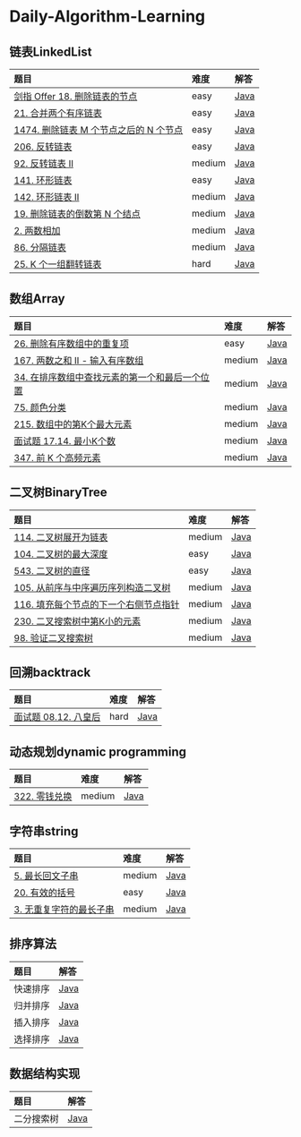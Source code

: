 # Daily-Algorithm-Learning
## 链表LinkedList
| 题目 | 难度 | 解答 |
| :---------- | :----------| :---------- |
| [剑指 Offer 18. 删除链表的节点](https://leetcode.cn/problems/shan-chu-lian-biao-de-jie-dian-lcof/description/) | easy | [Java](src/linkedlist/DeleteNodeInLinedList.java) |
| [21. 合并两个有序链表](https://leetcode.cn/problems/merge-two-sorted-lists/description/) | easy | [Java](src/linkedlist/MergeTwoSortedLists.java) |
| [1474. 删除链表 M 个节点之后的 N 个节点](https://leetcode.cn/problems/delete-n-nodes-after-m-nodes-of-a-linked-list/?envType=study-plan-v2&envId=premium-algo-100) | easy | [Java](src/linkedlist/DeleteNodesFromLinkedList.java) |
| [206. 反转链表](https://leetcode.cn/problems/reverse-linked-list/) | easy | [Java](src/linkedlist/ReverseLinkedList.java) |
| [92. 反转链表 II](https://leetcode.cn/problems/reverse-linked-list-ii/description/) | medium | [Java](src/linkedlist/ReverseLinkedListII.java) |
| [141. 环形链表](https://leetcode.cn/problems/linked-list-cycle/description/) | easy | [Java](src/linkedlist/LinkedListCycle.java) |
| [142. 环形链表 II](https://leetcode.cn/problems/linked-list-cycle-ii/) | medium | [Java](src/linkedlist/LinkedListCycleII.java) |
| [19. 删除链表的倒数第 N 个结点](https://leetcode.cn/problems/remove-nth-node-from-end-of-list/?envType=study-plan-v2&envId=top-interview-150) | medium | [Java](src/linkedlist/RemoveNthNodeFromEndOfList.java) |
| [2. 两数相加](https://leetcode.cn/problems/add-two-numbers/description/?envType=study-plan-v2&envId=top-interview-150) | medium | [Java](src/linkedlist/AddTwoNumbers.java) |
| [86. 分隔链表](https://leetcode.cn/problems/partition-list/) | medium | [Java](src/linkedlist/PartitionList.java) |
| [25. K 个一组翻转链表](https://leetcode.cn/problems/reverse-nodes-in-k-group/) | hard | [Java](src/linkedlist/ReverseKGroup.java) |

## 数组Array
| 题目 | 难度 | 解答 |
| :---------- | :----------| :---------- |
| [26. 删除有序数组中的重复项](https://leetcode.cn/problems/remove-duplicates-from-sorted-array/) | easy | [Java](src/array/RemoveDuplicatesFromSortedArray.java) |
| [167. 两数之和 II - 输入有序数组](https://leetcode.cn/problems/two-sum-ii-input-array-is-sorted/) | medium | [Java](src/array/TwoSumII.java) |
| [34. 在排序数组中查找元素的第一个和最后一个位置](https://leetcode.cn/problems/find-first-and-last-position-of-element-in-sorted-array/description/?envType=study-plan-v2&envId=top-100-liked) | medium | [Java](src/array/FindFirstAndLastPositionInSortedArray.java) |
| [75. 颜色分类](https://leetcode.cn/problems/sort-colors/) | medium | [Java](src/array/SetColor.java) |
| [215. 数组中的第K个最大元素](https://leetcode.cn/problems/kth-largest-element-in-an-array/description/) | medium | [Java](src/array/KthLargestElement.java) |
| [面试题 17.14. 最小K个数](https://leetcode.cn/problems/smallest-k-lcci/description/) | medium | [Java](src/array/SmallestK.java) |
| [347. 前 K 个高频元素](https://leetcode.cn/problems/top-k-frequent-elements/?envType=study-plan-v2&envId=top-100-liked) | medium | [Java](src/array/TopKFrequentElements.java) |


## 二叉树BinaryTree
| 题目 | 难度 | 解答 |
| :---------- | :----------| :---------- |
| [114. 二叉树展开为链表](https://leetcode.cn/problems/flatten-binary-tree-to-linked-list/description/) | medium | [Java](src/binarytree/FlattenBinaryTreeToLinedList.java) |
| [104. 二叉树的最大深度](https://leetcode.cn/problems/maximum-depth-of-binary-tree/description/) | easy | [Java](src/binarytree/MaximumDepthOfBinaryTree.java) |
| [543. 二叉树的直径](https://leetcode.cn/problems/diameter-of-binary-tree/) | easy | [Java](src/binarytree/DiameterOfBinaryTree.java) |
| [105. 从前序与中序遍历序列构造二叉树](https://leetcode.cn/problems/construct-binary-tree-from-preorder-and-inorder-traversal/) | medium | [Java](src/binarytree/ConstructBinaryTree.java) |
| [116. 填充每个节点的下一个右侧节点指针](https://leetcode.cn/problems/populating-next-right-pointers-in-each-node/description/) | medium | [Java](src/binarytree/PopulatingNextRightPointers.java) |
| [230. 二叉搜索树中第K小的元素](https://leetcode.cn/problems/kth-smallest-element-in-a-bst/) | medium | [Java](src/binarytree/KthSmallestElementInBST.java) |
| [98. 验证二叉搜索树](https://leetcode.cn/problems/validate-binary-search-tree/description/) | medium | [Java](src/binarytree/ValidateBinarySearchTree.java) |

## 回溯backtrack
| 题目 | 难度 | 解答 |
| :---------- | :----------| :---------- |
| [面试题 08.12. 八皇后](https://leetcode.cn/problems/eight-queens-lcci/description/) | hard | [Java](src/backtrack/NQueens.java) |

## 动态规划dynamic programming
| 题目 | 难度 | 解答 |
| :---------- | :----------| :---------- |
| [322. 零钱兑换](https://leetcode.cn/problems/coin-change/description/) | medium | [Java](src/dynamicprogramming/CoinChange.java) |

## 字符串string
| 题目 | 难度 | 解答 |
| :---------- | :----------| :---------- |
| [5. 最长回文子串](https://leetcode.cn/problems/longest-palindromic-substring/) | medium | [Java](src/string/LongestPalindromicSubstring.java) |
| [20. 有效的括号](https://leetcode.cn/problems/valid-parentheses/?envType=study-plan-v2&envId=top-100-liked) | easy | [Java](src/string/ValidParentheses.java) |
| [3. 无重复字符的最长子串](https://leetcode.cn/problems/longest-substring-without-repeating-characters/) | medium | [Java](src/string/LongestSubstringWithoutRepeatingCharacters.java) |

## 排序算法
| 题目 | 解答 |
| :---------- | :---------- |
| 快速排序 | [Java](src/sort_algorithm/QuickSort.java) |
| 归并排序 | [Java](src/sort_algorithm/MergeSort.java) |
| 插入排序 | [Java](src/sort_algorithm/InsertSort.java) |
| 选择排序 | [Java](src/sort_algorithm/SelectSort.java) |

## 数据结构实现
| 题目 | 解答 |
| :---------- | :---------- |
| 二分搜索树 | [Java](src/data_structures/BinarySearchTree.java) |